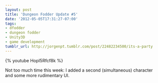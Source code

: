 ```yaml
---
layout: post
title: 'Dungeon Fodder Update #5'
date: '2012-05-05T17:31:27-07:00'
tags:
- dfodder
- dungeon fodder
- Unity3D
- game development
tumblr_url: http://jorgenpt.tumblr.com/post/22482234500/its-a-party
---
```

{% youtube HopI5Rfcf8k %}

Not too much time this week: I added a second (simultaneous) character and some more rudimentary UI.
